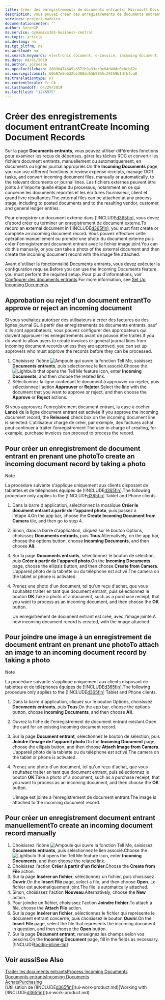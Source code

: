 ```yaml
---
title: Créer des enregistrements de documents entrants| Microsoft Docs
description: Vous pouvez créer des enregistrements de documents entrants, tels que des factures électroniques, et gérer des tâches OCR, du e-Commerce et l'échange de documents.
services: project-madeira
documentationcenter: ''
author: SorenGP
ms.service: dynamics365-business-central
ms.topic: article
ms.devlang: na
ms.tgt_pltfrm: na
ms.workload: na
ms.search.keywords: electronic document, e-invoice, incoming document, OCR, ecommerce, document exchange, import invoice
ms.date: 04/01/2019
ms.author: sgroespe
ms.openlocfilehash: 80096474645a3572b9a33ac9e04d40dc0e8cb82e
ms.sourcegitcommit: 60b87e5eb32bb408dd65b9855c29159b1dfbfca8
ms.translationtype: HT
ms.contentlocale: fr-CA
ms.lasthandoff: 04/29/2019
ms.locfileid: "1245975"
---
```

# <a name="create-incoming-document-records"></a><span data-ttu-id="c94a9-103">Créer des enregistrements document entrant</span><span class="sxs-lookup"><span data-stu-id="c94a9-103">Create Incoming Document Records</span></span>
<span data-ttu-id="c94a9-104">Sur la page **Documents entrants**, vous pouvez utiliser différentes fonctions pour examiner les reçus de dépenses, gérer les tâches ROC et convertir les fichiers document entrants, manuellement ou automatiquement, en documents ou lignes journal appropriés.</span><span class="sxs-lookup"><span data-stu-id="c94a9-104">On the **Incoming Documents** page, you can use different functions to review expense receipts, manage OCR tasks, and convert incoming document files, manually or automatically, to the relevant documents or journal lines.</span></span> <span data-ttu-id="c94a9-105">Les fichiers externes peuvent être joints à n'importe quelle étape du processus, notamment en ce qui concerne les documents reportés et les écritures fournisseur, client et grand livre résultantes.</span><span class="sxs-lookup"><span data-stu-id="c94a9-105">The external files can be attached at any process stage, including to posted documents and to the resulting vendor, customer, and general ledger entries.</span></span>

<span data-ttu-id="c94a9-106">Pour enregistrer un document externe dans [!INCLUDE[d365fin](includes/d365fin_md.md)], vous devez d'abord créer ou terminer un enregistrement de document externe.</span><span class="sxs-lookup"><span data-stu-id="c94a9-106">To record an external document in [!INCLUDE[d365fin](includes/d365fin_md.md)], you must first create or complete an incoming document record.</span></span> <span data-ttu-id="c94a9-107">Vous pouvez effectuer cette opération manuellement ou prendre une photo du document externe puis créer l'enregistrement document entrant avec le fichier image joint.</span><span class="sxs-lookup"><span data-stu-id="c94a9-107">You can do this manually, or you can take a photo of the external document and then create the incoming document record with the image file attached.</span></span>

<span data-ttu-id="c94a9-108">Avant d'utiliser la fonctionnalité Documents entrants, vous devez exécuter la configuration requise.</span><span class="sxs-lookup"><span data-stu-id="c94a9-108">Before you can use the Incoming Documents feature, you must perform the required setup.</span></span> <span data-ttu-id="c94a9-109">Pour plus d'informations, voir [Configurer des documents entrants](across-how-setup-income-documents.md).</span><span class="sxs-lookup"><span data-stu-id="c94a9-109">For more information, see [Set Up Incoming Documents](across-how-setup-income-documents.md).</span></span>

## <a name="to-approve-or-reject-an-incoming-document"></a><span data-ttu-id="c94a9-110">Approbation ou rejet d'un document entrant</span><span class="sxs-lookup"><span data-stu-id="c94a9-110">To approve or reject an incoming document</span></span>
<span data-ttu-id="c94a9-111">Si vous souhaitez autoriser des utilisateurs à créer des factures ou des lignes journal GL à partir des enregistrements de documents entrants, sauf s'ils sont approbateurs, vous pouvez configurer des approbateurs qui doivent approuver les enregistrements avant de pouvoir être traités.</span><span class="sxs-lookup"><span data-stu-id="c94a9-111">If you do want to allow users to create invoices or general journal lines from incoming document records unless they are approved, you can set up approvers who must approve the records before they can be processed.</span></span>

1. <span data-ttu-id="c94a9-112">Choisissez l'icône ![Ampoule qui ouvre la fonction Tell Me](media/ui-search/search_small.png "Dites-moi ce que vous voulez faire"), saisissez **Documents entrants**, puis sélectionnez le lien associé.</span><span class="sxs-lookup"><span data-stu-id="c94a9-112">Choose the ![Lightbulb that opens the Tell Me feature](media/ui-search/search_small.png "Tell me what you want to do") icon, enter **Incoming Documents**, and then choose the related link.</span></span>
2. <span data-ttu-id="c94a9-113">Sélectionnez la ligne contenant le document à approuver ou rejeter, puis sélectionnez l'action **Approuver** or **Rejeter**.</span><span class="sxs-lookup"><span data-stu-id="c94a9-113">Select the line with the document that you want to approve or reject, and then choose the **Approve** or **Reject** actions.</span></span>

<span data-ttu-id="c94a9-114">Si vous approuvez l'enregistrement document entrant, la case à cocher **Lancé** de la ligne document entrant est activée.</span><span class="sxs-lookup"><span data-stu-id="c94a9-114">If you approve the incoming document record, the **Released** check box on the incoming document line is selected.</span></span> <span data-ttu-id="c94a9-115">L'utilisateur chargé de créer, par exemple, des factures achat peut continuer à traiter l'enregistrement.</span><span class="sxs-lookup"><span data-stu-id="c94a9-115">The user in charge of creating, for example, purchase invoices can proceed to process the record.</span></span>

## <a name="to-create-an-incoming-document-record-by-taking-a-photo"></a><span data-ttu-id="c94a9-116">Pour créer un enregistrement de document entrant en prenant une photo</span><span class="sxs-lookup"><span data-stu-id="c94a9-116">To create an incoming document record by taking a photo</span></span>
> [!NOTE]  
>   <span data-ttu-id="c94a9-117">La procédure suivante s'applique uniquement aux clients disposant de tablettes et de téléphones équipés de [!INCLUDE[d365fin](includes/d365fin_md.md)].</span><span class="sxs-lookup"><span data-stu-id="c94a9-117">The following procedure only applies to the [!INCLUDE[d365fin](includes/d365fin_md.md)] Tablet and Phone clients.</span></span>

1. <span data-ttu-id="c94a9-118">Dans la barre d'application, sélectionnez la mosaïque **Créer le document entrant à partir de l'appareil photo**, puis passez à l'étape 4.</span><span class="sxs-lookup"><span data-stu-id="c94a9-118">On the app bar, choose the **Create Incoming Document from Camera** tile, and then go to step 4.</span></span>
2. <span data-ttu-id="c94a9-119">Sinon, dans la barre d'application, cliquez sur le bouton Options, choisissez **Documents entrants**, puis **Tous**.</span><span class="sxs-lookup"><span data-stu-id="c94a9-119">Alternatively, on the app bar, choose the options button, choose **Incoming Documents**, and then choose **All**.</span></span>
3. <span data-ttu-id="c94a9-120">Sur la page **Documents entrants**, sélectionnez le bouton de sélection, puis **Créer à partir de l'appareil photo**.</span><span class="sxs-lookup"><span data-stu-id="c94a9-120">On the **Incoming Documents** page, choose the ellipsis button, and then choose **Create from Camera**.</span></span> <span data-ttu-id="c94a9-121">L'appareil photo de la tablette ou du téléphone est activé.</span><span class="sxs-lookup"><span data-stu-id="c94a9-121">The camera on the tablet or phone is activated.</span></span>
4. <span data-ttu-id="c94a9-122">Prenez une photo d'un document, tel qu'un reçu d'achat, que vous souhaitez traiter en tant que document entrant, puis sélectionnez le bouton **OK**.</span><span class="sxs-lookup"><span data-stu-id="c94a9-122">Take a photo of a document, such as a purchase receipt, that you want to process as an incoming document, and then choose the **OK** button.</span></span>

    <span data-ttu-id="c94a9-123">Un enregistrement de document entrant est créé, avec l'image jointe.</span><span class="sxs-lookup"><span data-stu-id="c94a9-123">A new incoming document record is created, with the image attached.</span></span>

## <a name="to-attach-an-image-to-an-incoming-document-record-by-taking-a-photo"></a><span data-ttu-id="c94a9-124">Pour joindre une image à un enregistrement de document entrant en prenant une photo</span><span class="sxs-lookup"><span data-stu-id="c94a9-124">To attach an image to an incoming document record by taking a photo</span></span>
> [!NOTE]  
>   <span data-ttu-id="c94a9-125">La procédure suivante s'applique uniquement aux clients disposant de tablettes et de téléphones équipés de [!INCLUDE[d365fin](includes/d365fin_md.md)].</span><span class="sxs-lookup"><span data-stu-id="c94a9-125">The following procedure only applies to the [!INCLUDE[d365fin](includes/d365fin_md.md)] Tablet and Phone clients.</span></span>

1. <span data-ttu-id="c94a9-126">Dans la barre d'application, cliquez sur le bouton Options, choisissez **Documents entrants**, puis **Tous**.</span><span class="sxs-lookup"><span data-stu-id="c94a9-126">On the app bar, choose the options button, choose **Incoming Documents**, and then choose **All**.</span></span>
2. <span data-ttu-id="c94a9-127">Ouvrez la fiche de l'enregistrement de document entrant existant.</span><span class="sxs-lookup"><span data-stu-id="c94a9-127">Open the card for an existing incoming document record.</span></span>
3. <span data-ttu-id="c94a9-128">Sur la page **Document entrant**, sélectionnez le bouton de sélection, puis **Joindre l'image de l'appareil photo**.</span><span class="sxs-lookup"><span data-stu-id="c94a9-128">On the **Incoming Document** page, choose the ellipsis button, and then choose **Attach Image from Camera**.</span></span> <span data-ttu-id="c94a9-129">L'appareil photo de la tablette ou du téléphone est activé.</span><span class="sxs-lookup"><span data-stu-id="c94a9-129">The camera on the tablet or phone is activated.</span></span>
4. <span data-ttu-id="c94a9-130">Prenez une photo d'un document, tel qu'un reçu d'achat, que vous souhaitez traiter en tant que document entrant, puis sélectionnez le bouton **OK**.</span><span class="sxs-lookup"><span data-stu-id="c94a9-130">Take a photo of a document, such as a purchase receipt, that you want to process as an incoming document, and then choose the **OK** button.</span></span>

    <span data-ttu-id="c94a9-131">L'image est jointe à l'enregistrement de document entrant.</span><span class="sxs-lookup"><span data-stu-id="c94a9-131">The image is attached to the incoming document record.</span></span>

## <a name="to-create-an-incoming-document-record-manually"></a><span data-ttu-id="c94a9-132">Pour créer un enregistrement document entrant manuellement</span><span class="sxs-lookup"><span data-stu-id="c94a9-132">To create an incoming document record manually</span></span>
1. <span data-ttu-id="c94a9-133">Choisissez l'icône ![Ampoule qui ouvre la fonction Tell Me](media/ui-search/search_small.png "Dites-moi ce que vous voulez faire"), saisissez **Documents entrants**, puis sélectionnez le lien associé.</span><span class="sxs-lookup"><span data-stu-id="c94a9-133">Choose the ![Lightbulb that opens the Tell Me feature](media/ui-search/search_small.png "Tell me what you want to do") icon, enter **Incoming Documents**, and then choose the related link.</span></span>
2. <span data-ttu-id="c94a9-134">Choisissez l'action **Créer à partir d'un fichier**.</span><span class="sxs-lookup"><span data-stu-id="c94a9-134">Choose the **Create from File** action.</span></span>  
3. <span data-ttu-id="c94a9-135">Sur la page **Insérer un fichier**, sélectionnez un fichier, puis choisissez **Ouvrir**.</span><span class="sxs-lookup"><span data-stu-id="c94a9-135">On the **Insert File** page, select a file, and then choose **Open**.</span></span> <span data-ttu-id="c94a9-136">Le fichier est automatiquement joint.</span><span class="sxs-lookup"><span data-stu-id="c94a9-136">The file is automatically attached.</span></span>
4. <span data-ttu-id="c94a9-137">Sinon, choisissez l'action **Nouveau**.</span><span class="sxs-lookup"><span data-stu-id="c94a9-137">Alternatively, choose the **New** action.</span></span>
5. <span data-ttu-id="c94a9-138">Pour joindre un fichier, choisissez l'action **Joindre fichier**.</span><span class="sxs-lookup"><span data-stu-id="c94a9-138">To attach a file, choose the **Attach File** action.</span></span>
6. <span data-ttu-id="c94a9-139">Sur la page **Insérer un fichier**, sélectionnez le fichier qui représente le document entrant concerné, puis choisissez le bouton **Ouvrir**.</span><span class="sxs-lookup"><span data-stu-id="c94a9-139">On the **Insert File** page, select the file that represents the incoming document in question, and then choose the **Open** button.</span></span>
7. <span data-ttu-id="c94a9-140">Sur la page **Document entrant**, renseignez les champs selon vos besoins.</span><span class="sxs-lookup"><span data-stu-id="c94a9-140">On the **Incoming Document** page, fill in the fields as necessary.</span></span> [!INCLUDE[tooltip-inline-tip](includes/tooltip-inline-tip_md.md)]

## <a name="see-also"></a><span data-ttu-id="c94a9-141">Voir aussi</span><span class="sxs-lookup"><span data-stu-id="c94a9-141">See Also</span></span>
[<span data-ttu-id="c94a9-142">Traiter les documents entrants</span><span class="sxs-lookup"><span data-stu-id="c94a9-142">Process Incoming Documents</span></span>](across-process-income-documents.md)  
[<span data-ttu-id="c94a9-143">Documents entrants</span><span class="sxs-lookup"><span data-stu-id="c94a9-143">Incoming Documents</span></span>](across-income-documents.md)  
[<span data-ttu-id="c94a9-144">Achats</span><span class="sxs-lookup"><span data-stu-id="c94a9-144">Purchasing</span></span>](purchasing-manage-purchasing.md)  
<span data-ttu-id="c94a9-145">[Utilisation de [!INCLUDE[d365fin](includes/d365fin_md.md)]](ui-work-product.md)</span><span class="sxs-lookup"><span data-stu-id="c94a9-145">[Working with [!INCLUDE[d365fin](includes/d365fin_md.md)]](ui-work-product.md)</span></span>
